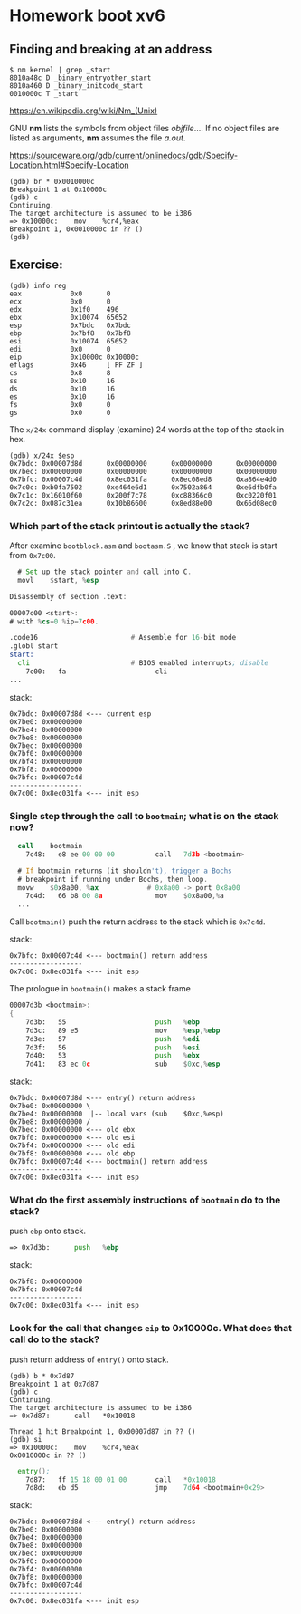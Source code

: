 # Homework boot xv6

## Finding and breaking at an address

```
$ nm kernel | grep _start
8010a48c D _binary_entryother_start
8010a460 D _binary_initcode_start
0010000c T _start
```

<https://en.wikipedia.org/wiki/Nm_(Unix)>

GNU **nm** lists the symbols from object files *objfile*.... If no object files are listed as arguments, **nm** assumes the file *a.out*.

<https://sourceware.org/gdb/current/onlinedocs/gdb/Specify-Location.html#Specify-Location>

```
(gdb) br * 0x0010000c
Breakpoint 1 at 0x10000c
(gdb) c
Continuing.
The target architecture is assumed to be i386
=> 0x10000c:	mov    %cr4,%eax
Breakpoint 1, 0x0010000c in ?? ()
(gdb)
```

## Exercise:

```
(gdb) info reg
eax            0x0      0
ecx            0x0      0
edx            0x1f0    496
ebx            0x10074  65652
esp            0x7bdc   0x7bdc
ebp            0x7bf8   0x7bf8
esi            0x10074  65652
edi            0x0      0
eip            0x10000c 0x10000c
eflags         0x46     [ PF ZF ]
cs             0x8      8
ss             0x10     16
ds             0x10     16
es             0x10     16
fs             0x0      0
gs             0x0      0
```

The `x/24x` command display (e**x**amine) 24 words at the top of the stack in hex.


```
(gdb) x/24x $esp
0x7bdc: 0x00007d8d      0x00000000      0x00000000      0x00000000
0x7bec: 0x00000000      0x00000000      0x00000000      0x00000000
0x7bfc: 0x00007c4d      0x8ec031fa      0x8ec08ed8      0xa864e4d0
0x7c0c: 0xb0fa7502      0xe464e6d1      0x7502a864      0xe6dfb0fa
0x7c1c: 0x16010f60      0x200f7c78      0xc88366c0      0xc0220f01
0x7c2c: 0x087c31ea      0x10b86600      0x8ed88e00      0x66d08ec0
```

### Which part of the stack printout is actually the stack?

After examine `bootblock.asm` and `bootasm.S` , we know that stack is start from `0x7c00`.

```asm
  # Set up the stack pointer and call into C.
  movl    $start, %esp
```

```asm
Disassembly of section .text:

00007c00 <start>:
# with %cs=0 %ip=7c00.

.code16                       # Assemble for 16-bit mode
.globl start
start:
  cli                         # BIOS enabled interrupts; disable
    7c00:	fa                   	cli  
...
```

stack:

```
0x7bdc: 0x00007d8d <--- current esp
0x7be0: 0x00000000
0x7be4: 0x00000000
0x7be8: 0x00000000
0x7bec: 0x00000000
0x7bf0: 0x00000000
0x7bf4: 0x00000000
0x7bf8: 0x00000000
0x7bfc: 0x00007c4d
------------------
0x7c00: 0x8ec031fa <--- init esp
```



### Single step through the call to `bootmain`; what is on the stack now?

```asm
  call    bootmain
    7c48:	e8 ee 00 00 00       	call   7d3b <bootmain>

  # If bootmain returns (it shouldn't), trigger a Bochs
  # breakpoint if running under Bochs, then loop.
  movw    $0x8a00, %ax            # 0x8a00 -> port 0x8a00
    7c4d:	66 b8 00 8a          	mov    $0x8a00,%a
  ...
```

Call `bootmain()` push the return address to the stack which is `0x7c4d`.

stack:

```
0x7bfc: 0x00007c4d <--- bootmain() return address
------------------
0x7c00: 0x8ec031fa <--- init esp
```

The prologue in `bootmain()` makes a stack frame

```asm
00007d3b <bootmain>:
{
    7d3b:	55                   	push   %ebp
    7d3c:	89 e5                	mov    %esp,%ebp
    7d3e:	57                   	push   %edi
    7d3f:	56                   	push   %esi
    7d40:	53                   	push   %ebx
    7d41:	83 ec 0c             	sub    $0xc,%esp
```

stack:

```
0x7bdc: 0x00007d8d <--- entry() return address
0x7be0: 0x00000000 \
0x7be4: 0x00000000  |-- local vars (sub    $0xc,%esp)
0x7be8: 0x00000000 /
0x7bec: 0x00000000 <--- old ebx
0x7bf0: 0x00000000 <--- old esi
0x7bf4: 0x00000000 <--- old edi
0x7bf8: 0x00000000 <--- old ebp
0x7bfc: 0x00007c4d <--- bootmain() return address
------------------
0x7c00: 0x8ec031fa <--- init esp
```



### What do the first assembly instructions of `bootmain` do to the stack? 

push `ebp` onto stack.

```asm
=> 0x7d3b:      push   %ebp
```

stack:

```
0x7bf8: 0x00000000
0x7bfc: 0x00007c4d
------------------
0x7c00: 0x8ec031fa <--- init esp
```



### Look for the call that changes `eip` to 0x10000c. What does that call do to the stack?

push return address of `entry()` onto stack.

```
(gdb) b * 0x7d87
Breakpoint 1 at 0x7d87
(gdb) c
Continuing.
The target architecture is assumed to be i386
=> 0x7d87:      call   *0x10018

Thread 1 hit Breakpoint 1, 0x00007d87 in ?? ()
(gdb) si
=> 0x10000c:    mov    %cr4,%eax
0x0010000c in ?? ()
```

```asm
  entry();
    7d87:	ff 15 18 00 01 00    	call   *0x10018
    7d8d:	eb d5                	jmp    7d64 <bootmain+0x29>
```

stack:

```
0x7bdc: 0x00007d8d <--- entry() return address
0x7be0: 0x00000000
0x7be4: 0x00000000
0x7be8: 0x00000000
0x7bec: 0x00000000
0x7bf0: 0x00000000
0x7bf4: 0x00000000
0x7bf8: 0x00000000
0x7bfc: 0x00007c4d
------------------
0x7c00: 0x8ec031fa <--- init esp
```
